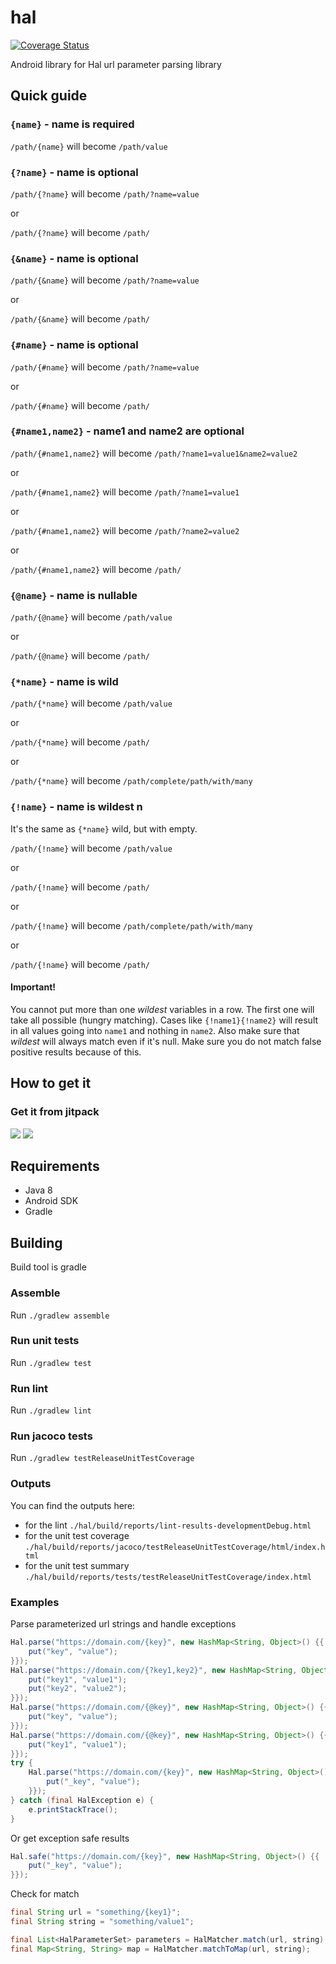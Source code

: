 # hal

[![Coverage Status](https://coveralls.io/repos/github/ranapat/hal/badge.svg?branch=master)](https://coveralls.io/github/ranapat/hal?branch=master)

Android library for Hal url parameter parsing library

## Quick guide

### ```{name}``` - name is required
```/path/{name}``` will become ```/path/value```

### ```{?name}``` - name is optional
```/path/{?name}``` will become ```/path/?name=value```

or

```/path/{?name}``` will become ```/path/```

### ```{&name}``` - name is optional
```/path/{&name}``` will become ```/path/?name=value```

or

```/path/{&name}``` will become ```/path/```

### ```{#name}``` - name is optional
```/path/{#name}``` will become ```/path/?name=value```

or

```/path/{#name}``` will become ```/path/```

### ```{#name1,name2}``` - name1 and name2 are optional
```/path/{#name1,name2}``` will become ```/path/?name1=value1&name2=value2```

or

```/path/{#name1,name2}``` will become ```/path/?name1=value1```

or

```/path/{#name1,name2}``` will become ```/path/?name2=value2```

or

```/path/{#name1,name2}``` will become ```/path/```

### ```{@name}``` - name is nullable
```/path/{@name}``` will become ```/path/value```

or

```/path/{@name}``` will become ```/path/```

### ```{*name}``` - name is wild
```/path/{*name}``` will become ```/path/value```

or

```/path/{*name}``` will become ```/path/```

or

```/path/{*name}``` will become ```/path/complete/path/with/many```

### ```{!name}``` - name is wildest <img src="./assets/new.svg" alt="new" width="16" height="16" />
It's the same as `{*name}` wild, but with empty.


```/path/{!name}``` will become ```/path/value```

or

```/path/{!name}``` will become ```/path/```

or

```/path/{!name}``` will become ```/path/complete/path/with/many```

or

```/path/{!name}``` will become  ```/path/```

#### Important!

You cannot put more than one *wildest* variables in a row.
The first one will take all possible (hungry matching).
Cases like `{!name1}{!name2}` will result in all values going into `name1` and nothing in `name2`.
Also make sure that *wildest* will always match even if it's null.
Make sure you do not match false positive results because of this.

## How to get it

### Get it from jitpack
[![](https://jitpack.io/v/ranapat/hal.svg)](https://jitpack.io/#ranapat/hal)
[![](https://jitci.com/gh/ranapat/hal/svg)](https://jitci.com/gh/ranapat/hal)

## Requirements
* Java 8
* Android SDK
* Gradle

## Building
Build tool is gradle

### Assemble
Run `./gradlew assemble`

### Run unit tests
Run `./gradlew test`

### Run lint
Run `./gradlew lint`

### Run jacoco tests
Run `./gradlew testReleaseUnitTestCoverage`

### Outputs
You can find the outputs here:
- for the lint
`./hal/build/reports/lint-results-developmentDebug.html`
- for the unit test coverage
`./hal/build/reports/jacoco/testReleaseUnitTestCoverage/html/index.html`
- for the unit test summary
`./hal/build/reports/tests/testReleaseUnitTestCoverage/index.html`

### Examples

Parse parameterized url strings and handle exceptions

```java
Hal.parse("https://domain.com/{key}", new HashMap<String, Object>() {{
    put("key", "value");
}});
Hal.parse("https://domain.com/{?key1,key2}", new HashMap<String, Object>() {{
    put("key1", "value1");
    put("key2", "value2");
}});
Hal.parse("https://domain.com/{@key}", new HashMap<String, Object>() {{
    put("key", "value");
}});
Hal.parse("https://domain.com/{@key}", new HashMap<String, Object>() {{
    put("key1", "value1");
}});
try {
    Hal.parse("https://domain.com/{key}", new HashMap<String, Object>() {{
        put("_key", "value");
    }});
} catch (final HalException e) {
    e.printStackTrace();
}
```

Or get exception safe results

```java
Hal.safe("https://domain.com/{key}", new HashMap<String, Object>() {{
    put("_key", "value");
}});
``` 

Check for match

```java
final String url = "something/{key1}";
final String string = "something/value1";

final List<HalParameterSet> parameters = HalMatcher.match(url, string);
final Map<String, String> map = HalMatcher.matchToMap(url, string);
```
